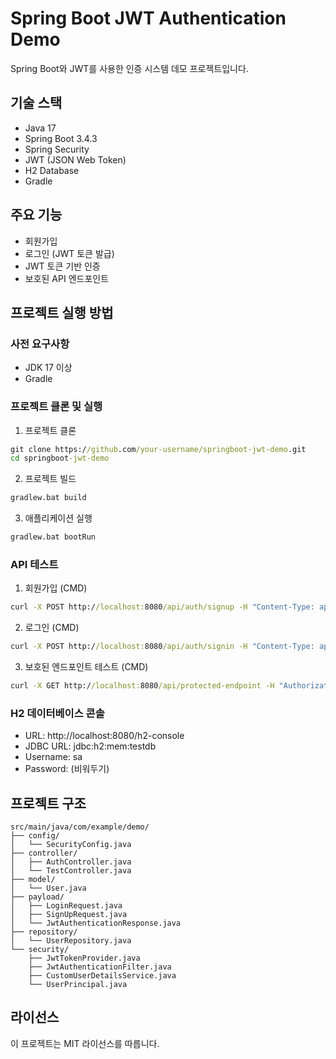 # Spring Boot JWT Authentication Demo

Spring Boot와 JWT를 사용한 인증 시스템 데모 프로젝트입니다.

## 기술 스택

- Java 17
- Spring Boot 3.4.3
- Spring Security
- JWT (JSON Web Token)
- H2 Database
- Gradle

## 주요 기능

- 회원가입
- 로그인 (JWT 토큰 발급)
- JWT 토큰 기반 인증
- 보호된 API 엔드포인트

## 프로젝트 실행 방법

### 사전 요구사항

- JDK 17 이상
- Gradle

### 프로젝트 클론 및 실행

1. 프로젝트 클론
```cmd
git clone https://github.com/your-username/springboot-jwt-demo.git
cd springboot-jwt-demo
```

2. 프로젝트 빌드
```cmd
gradlew.bat build
```

3. 애플리케이션 실행
```cmd
gradlew.bat bootRun
```

### API 테스트

1. 회원가입 (CMD)
```cmd
curl -X POST http://localhost:8080/api/auth/signup -H "Content-Type: application/json" -d "{\"username\":\"testuser\",\"email\":\"test@example.com\",\"password\":\"password123\"}"
```

2. 로그인 (CMD)
```cmd
curl -X POST http://localhost:8080/api/auth/signin -H "Content-Type: application/json" -d "{\"username\":\"testuser\",\"password\":\"password123\"}"
```

3. 보호된 엔드포인트 테스트 (CMD)
```cmd
curl -X GET http://localhost:8080/api/protected-endpoint -H "Authorization: Bearer {로그인_응답으로_받은_토큰}"
```


### H2 데이터베이스 콘솔

- URL: http://localhost:8080/h2-console
- JDBC URL: jdbc:h2:mem:testdb
- Username: sa
- Password: (비워두기)

## 프로젝트 구조

```
src/main/java/com/example/demo/
├── config/
│   └── SecurityConfig.java
├── controller/
│   ├── AuthController.java
│   └── TestController.java
├── model/
│   └── User.java
├── payload/
│   ├── LoginRequest.java
│   ├── SignUpRequest.java
│   └── JwtAuthenticationResponse.java
├── repository/
│   └── UserRepository.java
└── security/
    ├── JwtTokenProvider.java
    ├── JwtAuthenticationFilter.java
    ├── CustomUserDetailsService.java
    └── UserPrincipal.java
```

## 라이선스

이 프로젝트는 MIT 라이선스를 따릅니다.
